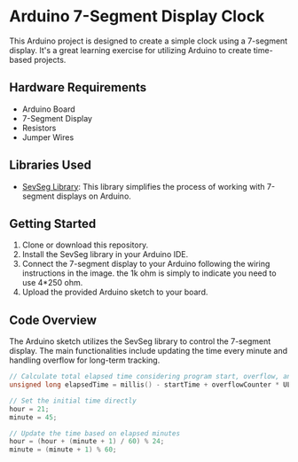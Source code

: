 # Arduino 7-Segment Display Clock

This Arduino project is designed to create a simple clock using a 7-segment display. It's a great learning exercise for utilizing Arduino to create time-based projects.

## Hardware Requirements

- Arduino Board
- 7-Segment Display
- Resistors
- Jumper Wires

## Libraries Used

- [SevSeg Library](https://github.com/DeanIsMe/SevSeg): This library simplifies the process of working with 7-segment displays on Arduino.

## Getting Started

1. Clone or download this repository.
2. Install the SevSeg library in your Arduino IDE.
3. Connect the 7-segment display to your Arduino following the wiring instructions in the image. the 1k ohm is simply to indicate you need to use 4*250 ohm.
4. Upload the provided Arduino sketch to your board.

## Code Overview

The Arduino sketch utilizes the SevSeg library to control the 7-segment display. The main functionalities include updating the time every minute and handling overflow for long-term tracking.

```cpp
// Calculate total elapsed time considering program start, overflow, and reference time
unsigned long elapsedTime = millis() - startTime + overflowCounter * ULONG_MAX;

// Set the initial time directly
hour = 21;
minute = 45;

// Update the time based on elapsed minutes
hour = (hour + (minute + 1) / 60) % 24;
minute = (minute + 1) % 60;
